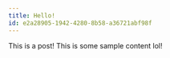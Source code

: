 ```yaml
---
title: Hello!
id: e2a28905-1942-4280-8b58-a36721abf98f
---
```

This is a post! This is some sample content lol!
